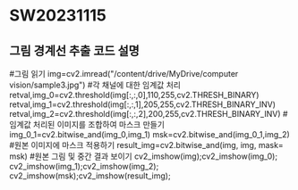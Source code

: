 # SW20231115
## 그림 경계선 추출 코드 설명

#그림 읽기
img=cv2.imread("/content/drive/MyDrive/computer vision/sample3.jpg")
#각 채널에 대한 임계값 처리
retval,img_0=cv2.threshold(img[:,:,0],110,255,cv2.THRESH_BINARY)
retval,img_1=cv2.threshold(img[:,:,1],205,255,cv2.THRESH_BINARY_INV)
retval,img_2=cv2.threshold(img[:,:,2],200,255,cv2.THRESH_BINARY_INV)
#임계값 처리된 이미지를 조합하여 마스크 만들기
img_0_1=cv2.bitwise_and(img_0,img_1)
msk=cv2.bitwise_and(img_0_1,img_2)
#원본 이미지에 마스크 적용하기
result_img=cv2.bitwise_and(img, img, mask= msk)
#원본 그림 및 중간 결과 보이기
cv2_imshow(img);cv2_imshow(img_0);
cv2_imshow(img_1);cv2_imshow(img_2);
cv2_imshow(msk);cv2_imshow(result_img);
